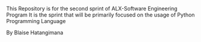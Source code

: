 This Repository is for the second sprint of ALX-Software Engineering Program
It is the sprint that will be primarily focused on the usage of Python
Programming Language

By Blaise Hatangimana
